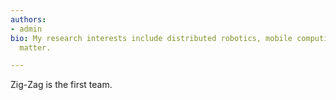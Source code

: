 ```yaml
---
authors:
- admin
bio: My research interests include distributed robotics, mobile computing and programmable
  matter.

---
```


Zig-Zag is the first team.